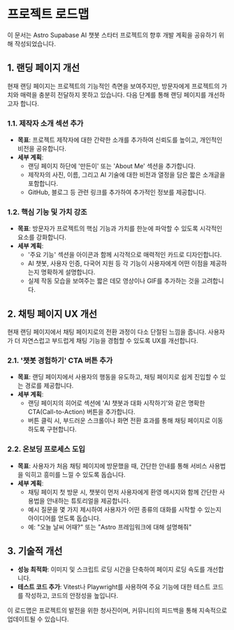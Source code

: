 # 프로젝트 로드맵

이 문서는 Astro Supabase AI 챗봇 스타터 프로젝트의 향후 개발 계획을 공유하기 위해 작성되었습니다.

## 1. 랜딩 페이지 개선

현재 랜딩 페이지는 프로젝트의 기능적인 측면을 보여주지만, 방문자에게 프로젝트의 가치와 매력을 충분히 전달하지 못하고 있습니다. 다음 단계를 통해 랜딩 페이지를 개선하고자 합니다.

### 1.1. 제작자 소개 섹션 추가

*   **목표**: 프로젝트 제작자에 대한 간략한 소개를 추가하여 신뢰도를 높이고, 개인적인 비전을 공유합니다.
*   **세부 계획**:
    *   랜딩 페이지 하단에 '만든이' 또는 'About Me' 섹션을 추가합니다.
    *   제작자의 사진, 이름, 그리고 AI 기술에 대한 비전과 열정을 담은 짧은 소개글을 포함합니다.
    *   GitHub, 블로그 등 관련 링크를 추가하여 추가적인 정보를 제공합니다.

### 1.2. 핵심 기능 및 가치 강조

*   **목표**: 방문자가 프로젝트의 핵심 기능과 가치를 한눈에 파악할 수 있도록 시각적인 요소를 강화합니다.
*   **세부 계획**:
    *   '주요 기능' 섹션을 아이콘과 함께 시각적으로 매력적인 카드로 디자인합니다.
    *   AI 챗봇, 사용자 인증, 다국어 지원 등 각 기능이 사용자에게 어떤 이점을 제공하는지 명확하게 설명합니다.
    *   실제 작동 모습을 보여주는 짧은 데모 영상이나 GIF를 추가하는 것을 고려합니다.

## 2. 채팅 페이지 UX 개선

현재 랜딩 페이지에서 채팅 페이지로의 전환 과정이 다소 단절된 느낌을 줍니다. 사용자가 더 자연스럽고 부드럽게 채팅 기능을 경험할 수 있도록 UX를 개선합니다.

### 2.1. '챗봇 경험하기' CTA 버튼 추가

*   **목표**: 랜딩 페이지에서 사용자의 행동을 유도하고, 채팅 페이지로 쉽게 진입할 수 있는 경로를 제공합니다.
*   **세부 계획**:
    *   랜딩 페이지의 히어로 섹션에 'AI 챗봇과 대화 시작하기'와 같은 명확한 CTA(Call-to-Action) 버튼을 추가합니다.
    *   버튼 클릭 시, 부드러운 스크롤이나 화면 전환 효과를 통해 채팅 페이지로 이동하도록 구현합니다.

### 2.2. 온보딩 프로세스 도입

*   **목표**: 사용자가 처음 채팅 페이지에 방문했을 때, 간단한 안내를 통해 서비스 사용법을 익히고 흥미를 느낄 수 있도록 돕습니다.
*   **세부 계획**:
    *   채팅 페이지 첫 방문 시, 챗봇이 먼저 사용자에게 환영 메시지와 함께 간단한 사용법을 안내하는 튜토리얼을 제공합니다.
    *   예시 질문을 몇 가지 제시하여 사용자가 어떤 종류의 대화를 시작할 수 있는지 아이디어를 얻도록 돕습니다.
    *   예: "오늘 날씨 어때?" 또는 "Astro 프레임워크에 대해 설명해줘"

## 3. 기술적 개선

*   **성능 최적화**: 이미지 및 스크립트 로딩 시간을 단축하여 페이지 로딩 속도를 개선합니다.
*   **테스트 코드 추가**: Vitest나 Playwright를 사용하여 주요 기능에 대한 테스트 코드를 작성하고, 코드의 안정성을 높입니다.

이 로드맵은 프로젝트의 발전을 위한 청사진이며, 커뮤니티의 피드백을 통해 지속적으로 업데이트될 수 있습니다.
